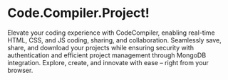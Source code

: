 # Code.Compiler.Project!

Elevate your coding experience with CodeCompiler, enabling real-time HTML, CSS, and JS coding, sharing, and collaboration. 
Seamlessly save, share, and download your projects while ensuring security with authentication and efficient project management 
through MongoDB integration. Explore, create, and innovate with ease – right from your browser.
